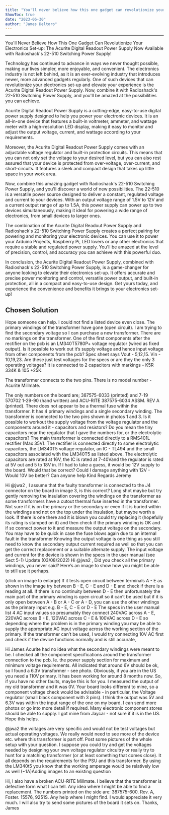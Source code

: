 ```yaml
---
title: "You'll never believe how this one gadget can revolutionize your electronics set-up: The Acurite Digital Readout Power Supply now available with Radioshack's 22 510 Switching Power Supply!"
ShowToc: true 
date: "2023-06-30"
author: "James Deltoro"
---
```

*****
You'll Never Believe How This One Gadget Can Revolutionize Your Electronics Set-up: The Acurite Digital Readout Power Supply Now Available with Radioshack's 22-510 Switching Power Supply!

Technology has continued to advance in ways we never thought possible, making our lives simpler, more enjoyable, and convenient. The electronics industry is not left behind, as it is an ever-evolving industry that introduces newer, more advanced gadgets regularly. One of such devices that can revolutionize your electronics set-up and elevate your experience is the Acurite Digital Readout Power Supply. Now, combine it with Radioshack's 22-510 Switching Power Supply, and you'll be amazed at the possibilities you can achieve.

Acurite Digital Readout Power Supply is a cutting-edge, easy-to-use digital power supply designed to help you power your electronic devices. It is an all-in-one device that features a built-in voltmeter, ammeter, and wattage meter with a high-resolution LED display, making it easy to monitor and adjust the output voltage, current, and wattage according to your requirements.

Moreover, the Acurite Digital Readout Power Supply comes with an adjustable voltage regulator and built-in protection circuits. This means that you can not only set the voltage to your desired level, but you can also rest assured that your device is protected from over-voltage, over-current, and short-circuits. It features a sleek and compact design that takes up little space in your work area.

Now, combine this amazing gadget with Radioshack's 22-510 Switching Power Supply, and you'll discover a world of new possibilities. The 22-510 is a versatile power source designed to deliver a constant, regulated voltage and current to your devices. With an output voltage range of 1.5V to 12V and a current output range of up to 1.5A, this power supply can power up to two devices simultaneously, making it ideal for powering a wide range of electronics, from small devices to larger ones.

The combination of the Acurite Digital Readout Power Supply and Radioshack's 22-510 Switching Power Supply creates a perfect pairing for powering and monitoring your electronic devices. You can use it to power your Arduino Projects, Raspberry Pi, LED lovers or any other electronics that require a stable and regulated power supply. You'll be amazed at the level of precision, control, and accuracy you can achieve with this powerful duo.

In conclusion, the Acurite Digital Readout Power Supply, combined with Radioshack's 22-510 Switching Power Supply, is a game-changer for anyone looking to elevate their electronics set-up. It offers accurate and precise power monitoring and control, versatile power output, and built-in protection, all in a compact and easy-to-use design. Get yours today, and experience the convenience and benefits it brings to your electronics set-up!


## Chosen Solution
 Hope someone can help.
I could not find a listed device even close.
The primary windings of the transformer have gone (open circuit). I am trying to find the secondary voltage so I can purchase a new transformer. There are no markings on the transformer. One of the first components after the rectifier on the pcb is an LM340T5780P+ voltage regulator (wired as fixed output). Is it possible to work out it’s supply voltage and hence input voltage from other components from the pcb?
Spec sheet says Vout - 5,12,15. Vin - 10,19,23. Are these just test voltages for the specs or are they the only 3 operating voltages?
It is connected to 2 capacitors with markings - K5R 334K & 105 +25K.




The transformer connects to the two pins.
There is no model number - Acurite Millmate.

The only numbers on the board are; 387575-6033 (printed) and 7-19   570702   1-29-90 (hand written) and ACU-RITE 387575-6034 ASSM. REV A (printed).
There does not appear to be a thermal fuse within the transformer. It has 4 primary windings and a single secondary winding.
The transformer is connected to the two pins shown in photos 1 and 3.
Is it possible to workout the supply voltage from the voltage regulator and the components around it - capacitors and resistors?
Do you mean the tiny capacitors near the regulator that I gave the numbers for, or the electrolytic capacitors?
The main transformer is connected directly to a RMS401L rectifier (Max 35V). The rectifier is connected directly to some electrolytic capacitors, the LM340T5 voltage regulator, an IC - TL494 and the small capacitors associated with the LM340T5 as listed above. The electrolytic capacitors are rated at 16V, the IC is rated at 7-40Vand the regulator is rated at 5V out and 5 to 18V in.
If I had to take a guess, it would be 12V supply to the board. Would that be correct? Could I damage anything with 12V - Would 10V be better?
Can anyone help
Kind Regards
Jeremy

 Hi @jwa2 ,
I assume that the faulty transformer is connected to the J4 connector on the board in image 3, is this correct?
Long shot maybe but try gently removing the insulation covering the windings on the transformer as some transformers have a cutout thermal fuse inserted in the transformer. Not sure if it is on the primary or the secondary or even if it is buried within the windings and not on the top under the insulation, but maybe worth a look.
If there is one there and it is blown you could try replacing it (hopefully its rating is stamped on it) and then check if the primary winding is OK and if so connect power to it and measure the output voltage on the secondary. You may have to be quick in case the fuse blows again due to an internal fault in the transformer
Knowing the output voltage is one thing as you still need to know the secondary output current required as well so that you can get the correct replacement or a suitable alternate supply.
The input voltage and current for the device is shown in the specs in the  user manual (see Sect 5-1)
Update (03/08/2022)
Hi @jwa2 ,
Did you check all the primary windings, you never said?
Here’s an image to show how you might be able to still use it perhaps.

(click on image to enlarge)
If it tests open circuit between terminals A - E as shown in the image try between B - E, C - E and D - E and check if there is a reading at all.
If there is no continuity between D - E then unfortunately the main part of the primary winding is open circuit so it can’t be used but if it is only open between A - B or A - C or A - D, you can use the other windings as the primary input e.g. B - E, C - E or D - E
The specs in the user manual list 4 AC input values so presumably they connect 240VAC across A - E, 220VAC across B - E, 120VAC across C - E & 100VAC across D - E so depending where the problem is in the primary winding you may be able to supply the appropriate AC input voltage across the working section of the primary.
If the transformer can’t be used, I would try connecting 10V AC first and check if the device functions normally and is still accurate,

 Hi James
Acurite had no idea what the secondary windings were meant to be.
I checked all the component specifications around the transformer connection to the pcb. Ie. the power supply section for maximum and minimum voltage requirements. All indicated that around 6V should be ok, so I found a 6.3V transformer - see photo. Obviously, if you are in the US you need a 110V primary. It has been working for around 8 months now.
So, if you have no other faults, maybe this is for you. I measured the output of my old transformer and it was 0V.
Your board looks different to mine, so a component voltage check would be advisable - in particular, the Voltage regulator (small black component with 3 pins). I think the output was 5V and 6.3V was within the input range of the one on my board. I can send more photos or go into more detail if required.
Many electronic component stores should be able to supply. I got mine from Jaycar - not sure if it is in the US.
Hope this helps.

 @jwa2 the voltages are very specific and would not be test voltages but actual operating voltages. We really would need to see more of the device etc. where this transformer is part off. Post some pictures of the whole setup with your question. I suppose you could try and get the voltages needed by designing your own voltage regulator circuitry or really try to hunt for a matching transformer (or at least something that comes close). It all depends on the requirements for the PSU and this transformer. By using the LM340t5 you know that the working amperage would be relatively low as well (~1A)Adding images to an existing question

 Hi, I also have a broken ACU-RITE Millmate. I believe that the transformer is defective form what I can tell. Any idea where I might be able to find a replacement. The numbers printed on the side are: 387575-600. Rev. A, Foster. 15576,  9251S. Any help where I might find. I would appreciate it very much. I will also try to send some pictures of the board it sets on. Thanks, James




